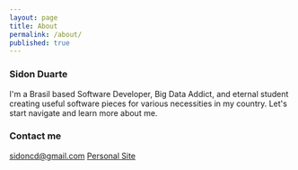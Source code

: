 ```yaml
---
layout: page
title: About
permalink: /about/
published: true
---
```

### Sidon Duarte

I'm a Brasil based Software Developer, Big Data Addict, and eternal student creating useful software pieces for various necessities in my country. Let's start navigate and learn more about me.

### Contact me

[sidoncd@gmail.com](mailto:sidoncd@gmail.com)
[Personal Site](http://www.sidon.net.br)
